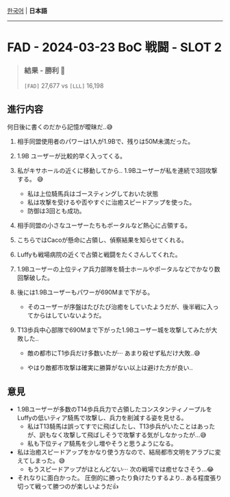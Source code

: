 [한국어](../2024-03-23.md) | **日本語**

---

# FAD - 2024-03-23 BoC 戦闘 - SLOT 2

> ### 結果 - 勝利 🎊
>
> `[FAD]` 27,677 vs `[LLL]` 16,198



## 進行内容

何日後に書くのだから記憶が曖昧だ..😅

1. 相手同盟使用者のパワーは1人が1.9Bで、残りは50M未満だった。

2. 1.9B ユーザーが比較的早く入ってくる。

3. 私がキサホールの近くに移動してから.. 1.9Bユーザーが私を連続で3回攻撃する。 😅

   * 私は上位騎馬兵はゴースティングしておいた状態
   * 私は攻撃を受けるや否やすぐに治癒スピードアップを使った。
   * 防御は3回とも成功。

4. 相手同盟の小さなユーザーたちもポータルなど熱心に占領する。

5. こちらではCacoが懸命に占領し、偵察結果を知らせてくれる。

6. Luffyも戦場病院の近くで占領と戦闘をたくさんしてくれた。

7. 1.9Bユーザーの上位ティア兵力部隊を騎士ホールやポータルなどでかなり数回撃破した。

8. 後には1.9Bユーザーもパワーが690Mまで下がる。

   * そのユーザーが序盤はたびたび治癒をしていたようだが、後半戦に入ってからはしていないようだ。

9. T13歩兵中心部隊で690Mまで下がった1.9Bユーザー城を攻撃してみたが大敗した..

   * 敵の都市にT1歩兵だけ多数いたが··· あまり殺せず私だけ大敗..😅

   * やはり敵都市攻撃は確実に勝算がない以上は避けた方が良い..

     

   


## 意見

* 1.9Bユーザーが多数のT14歩兵兵力で占領したコンスタンティノープルをLuffyの低いティア騎馬で攻撃し、兵力を削減する姿を見せる。
  * 私はT13騎馬は誤ってすでに飛ばしたし、T13歩兵がいたことはあったが、訳もなく攻撃して飛ばしそうで攻撃する気がしなかったが...😅
  * 私も下位ティア騎馬を少し増やそうと思うようになる。
* 私は治癒スピードアップをかなり使う方なので、結局都市文明をアラブに変えてしまった。😅
  * もうスピードアップがほとんどない··· 次の戦場では癒せなさそう…😂
* それなりに面白かった。 圧倒的に勝ったり負けたりするより.. ある程度張り切って戦って勝つのが楽しいようだ👍